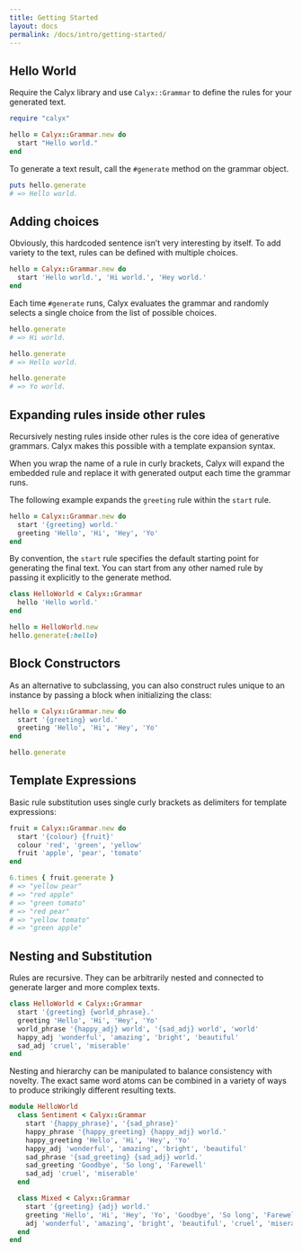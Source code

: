 ```yaml
---
title: Getting Started
layout: docs
permalink: /docs/intro/getting-started/
---
```


## Hello World

Require the Calyx library and use `Calyx::Grammar` to define the rules for your generated text.

```ruby
require "calyx"

hello = Calyx::Grammar.new do
  start "Hello world."
end
```

To generate a text result, call the `#generate` method on the grammar object.

```ruby
puts hello.generate
# => Hello world.
```

## Adding choices

Obviously, this hardcoded sentence isn’t very interesting by itself. To add variety to the text, rules can be defined with multiple choices.

```ruby
hello = Calyx::Grammar.new do
  start 'Hello world.', 'Hi world.', 'Hey world.'
end
```

Each time `#generate` runs, Calyx evaluates the grammar and randomly selects a single choice from the list of possible choices.

```ruby
hello.generate
# => Hi world.

hello.generate
# => Hello world.

hello.generate
# => Yo world.
```

## Expanding rules inside other rules

Recursively nesting rules inside other rules is the core idea of generative grammars. Calyx makes this possible with a template expansion syntax.

When you wrap the name of a rule in curly brackets, Calyx will expand the embedded rule and replace it with generated output each time the grammar runs.

The following example expands the `greeting` rule within the `start` rule.

```ruby
hello = Calyx::Grammar.new do
  start '{greeting} world.'
  greeting 'Hello', 'Hi', 'Hey', 'Yo'
end
```

By convention, the `start` rule specifies the default starting point for generating the final text. You can start from any other named rule by passing it explicitly to the generate method.

```ruby
class HelloWorld < Calyx::Grammar
  hello 'Hello world.'
end

hello = HelloWorld.new
hello.generate(:hello)
```

## Block Constructors

As an alternative to subclassing, you can also construct rules unique to an instance by passing a block when initializing the class:

```ruby
hello = Calyx::Grammar.new do
  start '{greeting} world.'
  greeting 'Hello', 'Hi', 'Hey', 'Yo'
end

hello.generate
```

## Template Expressions

Basic rule substitution uses single curly brackets as delimiters for template expressions:

```ruby
fruit = Calyx::Grammar.new do
  start '{colour} {fruit}'
  colour 'red', 'green', 'yellow'
  fruit 'apple', 'pear', 'tomato'
end

6.times { fruit.generate }
# => "yellow pear"
# => "red apple"
# => "green tomato"
# => "red pear"
# => "yellow tomato"
# => "green apple"
```

## Nesting and Substitution

Rules are recursive. They can be arbitrarily nested and connected to generate larger and more complex texts.

```ruby
class HelloWorld < Calyx::Grammar
  start '{greeting} {world_phrase}.'
  greeting 'Hello', 'Hi', 'Hey', 'Yo'
  world_phrase '{happy_adj} world', '{sad_adj} world', 'world'
  happy_adj 'wonderful', 'amazing', 'bright', 'beautiful'
  sad_adj 'cruel', 'miserable'
end
```

Nesting and hierarchy can be manipulated to balance consistency with novelty. The exact same word atoms can be combined in a variety of ways to produce strikingly different resulting texts.

```ruby
module HelloWorld
  class Sentiment < Calyx::Grammar
    start '{happy_phrase}', '{sad_phrase}'
    happy_phrase '{happy_greeting} {happy_adj} world.'
    happy_greeting 'Hello', 'Hi', 'Hey', 'Yo'
    happy_adj 'wonderful', 'amazing', 'bright', 'beautiful'
    sad_phrase '{sad_greeting} {sad_adj} world.'
    sad_greeting 'Goodbye', 'So long', 'Farewell'
    sad_adj 'cruel', 'miserable'
  end

  class Mixed < Calyx::Grammar
    start '{greeting} {adj} world.'
    greeting 'Hello', 'Hi', 'Hey', 'Yo', 'Goodbye', 'So long', 'Farewell'
    adj 'wonderful', 'amazing', 'bright', 'beautiful', 'cruel', 'miserable'
  end
end
```
